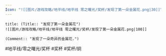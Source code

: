 ```yaml
---
Icon: "![[图片/游戏攻略/地平线/地平线 零之曙光/奖杯/发现了第一朵金属花.png|30]]"
---
```

```ad-common-bronze-trophy
title: (Title:: "发现了第一朵金属花")
![[图片/游戏攻略/地平线/地平线 零之曙光/奖杯/发现了第一朵金属花.png|100]]

(Comment:: "发现了一朵奇异的金属花.")
```

#地平线/零之曙光/奖杯 #奖杯 #奖杯/铜
